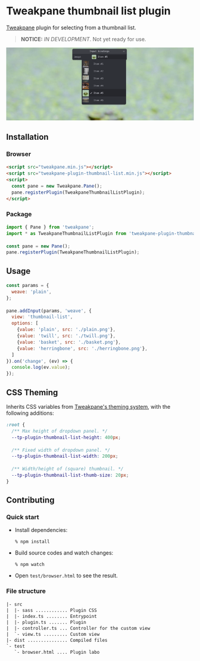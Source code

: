 # Tweakpane thumbnail list plugin

[Tweakpane][tweakpane] plugin for selecting from a thumbnail list.

> **NOTICE:** _IN DEVELOPMENT_. Not yet ready for use.

![Preview](./assets/preview.png)

## Installation

### Browser
```html
<script src="tweakpane.min.js"></script>
<script src="tweakpane-plugin-thumbnail-list.min.js"></script>
<script>
  const pane = new Tweakpane.Pane();
  pane.registerPlugin(TweakpaneThumbnailListPlugin);
</script>
```


### Package
```js
import { Pane } from 'tweakpane';
import * as TweakpaneThumbnailListPlugin from 'tweakpane-plugin-thumbnail-list';

const pane = new Pane();
pane.registerPlugin(TweakpaneThumbnailListPlugin);
```


## Usage
```js
const params = {
  weave: 'plain',
};

pane.addInput(params, 'weave', {
  view: 'thumbnail-list',
  options: [
    {value: 'plain', src: './plain.png'},
    {value: 'twill', src: './twill.png'},
    {value: 'basket', src: './basket.png'},
    {value: 'herringbone', src: './herringbone.png'},
  ]
}).on('change', (ev) => {
  console.log(ev.value);
});
```

## CSS Theming

Inherits CSS variables from [Tweakpane's theming system](https://cocopon.github.io/tweakpane/theming.html), with the following additions:

```css
:root {
  /** Max height of dropdown panel. */
  --tp-plugin-thumbnail-list-height: 400px;

  /** Fixed width of dropdown panel. */
  --tp-plugin-thumbnail-list-width: 200px;

  /** Width/height of (square) thumbnail. */
  --tp-plugin-thumbnail-list-thumb-size: 20px;
}
```

## Contributing

### Quick start
- Install dependencies:
  ```
  % npm install
  ```
- Build source codes and watch changes:
  ```
  % npm watch
  ```
- Open `test/browser.html` to see the result.


### File structure
```
|- src
|  |- sass ............ Plugin CSS
|  |- index.ts ........ Entrypoint
|  |- plugin.ts ....... Plugin
|  |- controller.ts ... Controller for the custom view
|  `- view.ts ......... Custom view
|- dist ............... Compiled files
`- test
   `- browser.html .... Plugin labo
```


[tweakpane]: https://github.com/cocopon/tweakpane/
